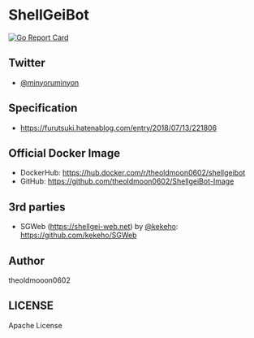 # ShellGeiBot

[![Go Report Card](https://goreportcard.com/badge/github.com/theoldmoon0602/ShellgeiBot)](https://goreportcard.com/report/github.com/theoldmoon0602/ShellgeiBot)

## Twitter

- [@minyoruminyon](https://twitter.com/minyoruminyon)

## Specification

- https://furutsuki.hatenablog.com/entry/2018/07/13/221806

## Official Docker Image

- DockerHub: https://hub.docker.com/r/theoldmoon0602/shellgeibot
- GitHub: https://github.com/theoldmoon0602/ShellgeiBot-Image

## 3rd parties

- SGWeb (https://shellgei-web.net) by [@kekeho](https://github.com/kekeho): https://github.com/kekeho/SGWeb

## Author

theoldmooon0602

## LICENSE

Apache License

